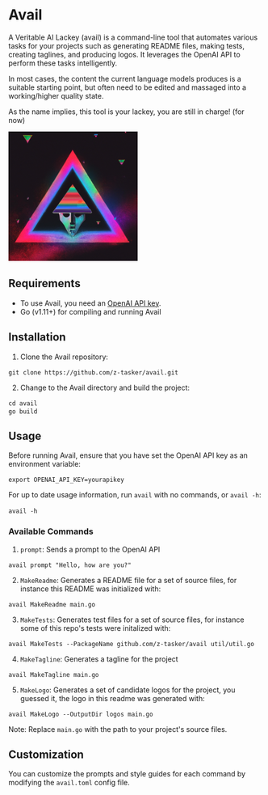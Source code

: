 # Avail

A Veritable AI Lackey (avail) is a command-line tool that automates various tasks for your projects such as generating README files, making tests, creating taglines, and producing logos. It leverages the OpenAI API to perform these tasks intelligently.

In most cases, the content the current language models produces is a suitable starting point, but often need to be edited and massaged into a working/higher quality state.

As the name implies, this tool is your lackey, you are still in charge! (for now)

![Logo](logo.png?raw=true)

## Requirements

- To use Avail, you need an [OpenAI API key](https://beta.openai.com/signup/).
- Go (v1.11+) for compiling and running Avail

## Installation

1. Clone the Avail repository:

```
git clone https://github.com/z-tasker/avail.git
```

2. Change to the Avail directory and build the project:

```
cd avail
go build
```

## Usage

Before running Avail, ensure that you have set the OpenAI API key as an environment variable:

```
export OPENAI_API_KEY=yourapikey
```

For up to date usage information, run `avail` with no commands, or `avail -h`:

``
avail -h
``

### Available Commands

1. `prompt`: Sends a prompt to the OpenAI API

```
avail prompt "Hello, how are you?"
```

2. `MakeReadme`: Generates a README file for a set of source files, for instance this README was initialized with:

```
avail MakeReadme main.go
```

3. `MakeTests`: Generates test files for a set of source files, for instance some of this repo's tests were initalized with:

```
avail MakeTests --PackageName github.com/z-tasker/avail util/util.go
```

4. `MakeTagline`: Generates a tagline for the project

```
avail MakeTagline main.go
```

5. `MakeLogo`: Generates a set of candidate logos for the project, you guessed it, the logo in this readme was generated with:

```
avail MakeLogo --OutputDir logos main.go
```

Note: Replace `main.go` with the path to your project's source files.

## Customization

You can customize the prompts and style guides for each command by modifying the `avail.toml` config file.
